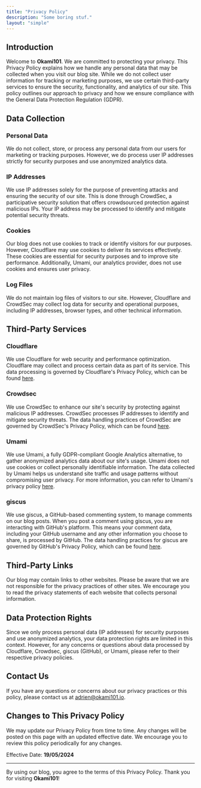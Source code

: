 ```yaml
---
title: "Privacy Policy"
description: "Some boring stuf."
layout: "simple"
---
```


## Introduction

Welcome to **Okami101**. We are committed to protecting your privacy. This Privacy Policy explains how we handle any personal data that may be collected when you visit our blog site. While we do not collect user information for tracking or marketing purposes, we use certain third-party services to ensure the security, functionality, and analytics of our site. This policy outlines our approach to privacy and how we ensure compliance with the General Data Protection Regulation (GDPR).

## Data Collection

### Personal Data

We do not collect, store, or process any personal data from our users for marketing or tracking purposes. However, we do process user IP addresses strictly for security purposes and use anonymized analytics data.

### IP Addresses

We use IP addresses solely for the purpose of preventing attacks and ensuring the security of our site. This is done through CrowdSec, a participative security solution that offers crowdsourced protection against malicious IPs. Your IP address may be processed to identify and mitigate potential security threats.

### Cookies

Our blog does not use cookies to track or identify visitors for our purposes. However, Cloudflare may use cookies to deliver its services effectively. These cookies are essential for security purposes and to improve site performance. Additionally, Umami, our analytics provider, does not use cookies and ensures user privacy.

### Log Files

We do not maintain log files of visitors to our site. However, Cloudflare and CrowdSec may collect log data for security and operational purposes, including IP addresses, browser types, and other technical information.

## Third-Party Services

### Cloudflare

We use Cloudflare for web security and performance optimization. Cloudflare may collect and process certain data as part of its service. This data processing is governed by Cloudflare's Privacy Policy, which can be found [here](https://www.cloudflare.com/privacypolicy/).

### Crowdsec

We use CrowdSec to enhance our site's security by protecting against malicious IP addresses. CrowdSec processes IP addresses to identify and mitigate security threats. The data handling practices of CrowdSec are governed by CrowdSec's Privacy Policy, which can be found [here](https://crowdsec.net/privacy-policy).

### Umami

We use Umami, a fully GDPR-compliant Google Analytics alternative, to gather anonymized analytics data about our site's usage. Umami does not use cookies or collect personally identifiable information. The data collected by Umami helps us understand site traffic and usage patterns without compromising user privacy. For more information, you can refer to Umami's privacy policy [here](https://umami.is/docs/).

### giscus

We use giscus, a GitHub-based commenting system, to manage comments on our blog posts. When you post a comment using giscus, you are interacting with GitHub's platform. This means your comment data, including your GitHub username and any other information you choose to share, is processed by GitHub. The data handling practices for giscus are governed by GitHub's Privacy Policy, which can be found [here](https://docs.github.com/en/site-policy/privacy-policies/github-privacy-statement).

## Third-Party Links

Our blog may contain links to other websites. Please be aware that we are not responsible for the privacy practices of other sites. We encourage you to read the privacy statements of each website that collects personal information.

## Data Protection Rights

Since we only process personal data (IP addresses) for security purposes and use anonymized analytics, your data protection rights are limited in this context. However, for any concerns or questions about data processed by Cloudflare, Crowdsec, giscus (GitHub), or Umami, please refer to their respective privacy policies.

## Contact Us

If you have any questions or concerns about our privacy practices or this policy, please contact us at <adrien@okami101.io>.

## Changes to This Privacy Policy

We may update our Privacy Policy from time to time. Any changes will be posted on this page with an updated effective date. We encourage you to review this policy periodically for any changes.

Effective Date: **19/05/2024**

---

By using our blog, you agree to the terms of this Privacy Policy. Thank you for visiting **Okami101**!
